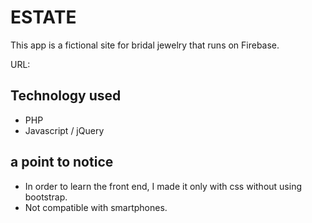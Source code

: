 # ESTATE

This app is a fictional site for bridal jewelry that runs on Firebase.


 URL:

## Technology used

* PHP
* Javascript / jQuery

## a point to notice

* In order to learn the front end, I made it only with css without using bootstrap.
* Not compatible with smartphones.




